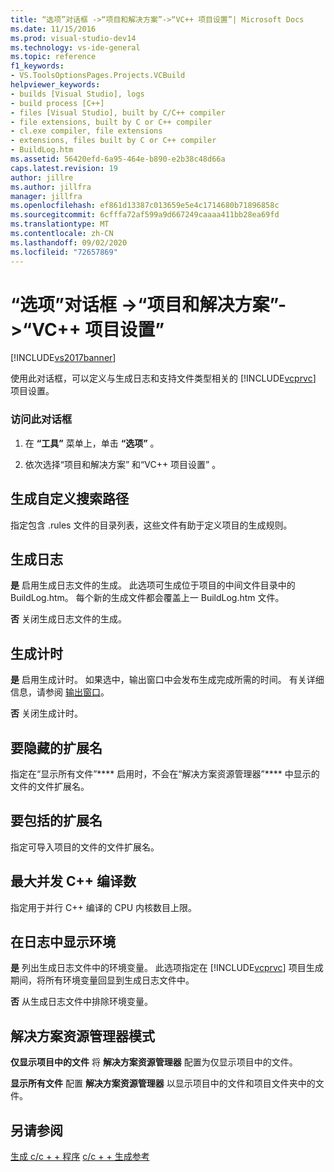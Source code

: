 ```yaml
---
title: “选项”对话框 ->“项目和解决方案”->“VC++ 项目设置”| Microsoft Docs
ms.date: 11/15/2016
ms.prod: visual-studio-dev14
ms.technology: vs-ide-general
ms.topic: reference
f1_keywords:
- VS.ToolsOptionsPages.Projects.VCBuild
helpviewer_keywords:
- builds [Visual Studio], logs
- build process [C++]
- files [Visual Studio], built by C/C++ compiler
- file extensions, built by C or C++ compiler
- cl.exe compiler, file extensions
- extensions, files built by C or C++ compiler
- BuildLog.htm
ms.assetid: 56420efd-6a95-464e-b890-e2b38c48d66a
caps.latest.revision: 19
author: jillre
ms.author: jillfra
manager: jillfra
ms.openlocfilehash: ef861d13387c013659e5e4c1714680b71896858c
ms.sourcegitcommit: 6cfffa72af599a9d667249caaaa411bb28ea69fd
ms.translationtype: MT
ms.contentlocale: zh-CN
ms.lasthandoff: 09/02/2020
ms.locfileid: "72657869"
---
```

# <a name="vc-project-settings-projects-and-solutions-options-dialog-box"></a>“选项”对话框 ->“项目和解决方案”->“VC++ 项目设置”
[!INCLUDE[vs2017banner](../../includes/vs2017banner.md)]

使用此对话框，可以定义与生成日志和支持文件类型相关的 [!INCLUDE[vcprvc](../../includes/vcprvc-md.md)] 项目设置。

### <a name="to-access-this-dialog-box"></a>访问此对话框

1. 在 **“工具”** 菜单上，单击 **“选项”** 。

2. 依次选择“项目和解决方案”  和“VC++ 项目设置”  。

## <a name="build-customization-search-path"></a>生成自定义搜索路径
 指定包含 .rules 文件的目录列表，这些文件有助于定义项目的生成规则。

## <a name="build-logging"></a>生成日志
 **是** 启用生成日志文件的生成。 此选项可生成位于项目的中间文件目录中的 BuildLog.htm。 每个新的生成文件都会覆盖上一 BuildLog.htm 文件。

 **否** 关闭生成日志文件的生成。

## <a name="build-timing"></a>生成计时
 **是** 启用生成计时。 如果选中，输出窗口中会发布生成完成所需的时间。 有关详细信息，请参阅 [输出窗口](../../ide/reference/output-window.md)。

 **否** 关闭生成计时。

## <a name="extensions-to-hide"></a>要隐藏的扩展名
 指定在“显示所有文件”**** 启用时，不会在“解决方案资源管理器”**** 中显示的文件的文件扩展名。

## <a name="extensions-to-include"></a>要包括的扩展名
 指定可导入项目的文件的文件扩展名。

## <a name="maximum-concurrent-c-compilations"></a>最大并发 C++ 编译数
 指定用于并行 C++ 编译的 CPU 内核数目上限。

## <a name="show-environment-in-log"></a>在日志中显示环境
 **是** 列出生成日志文件中的环境变量。 此选项指定在 [!INCLUDE[vcprvc](../../includes/vcprvc-md.md)] 项目生成期间，将所有环境变量回显到生成日志文件中。

 **否** 从生成日志文件中排除环境变量。

## <a name="solution-explorer-mode"></a>解决方案资源管理器模式
 **仅显示项目中的文件** 将 **解决方案资源管理器** 配置为仅显示项目中的文件。

 **显示所有文件** 配置 **解决方案资源管理器** 以显示项目中的文件和项目文件夹中的文件。

## <a name="see-also"></a>另请参阅
 [生成 c/c + + 程序](https://msdn.microsoft.com/library/fa6ed4ff-334a-4d99-b5e2-a1f83d2b3008) [c/c + + 生成参考](https://msdn.microsoft.com/library/100b4ccf-572c-4d1f-970c-fa0bc0cc0d2d)
